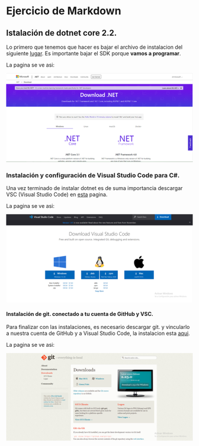 
# Ejercicio de Markdown

## Istalación de dotnet core 2.2.
Lo primero que tenemos que hacer es bajar el archivo de instalacion del siguiente [lugar](https://dotnet.microsoft.com/download).
Es importante bajar el SDK porque **vamos a programar**.

La pagina se ve asi:

![.NET](https://github.com/DanielOwO/POO/blob/master/Setup/img/core.PNG "core")

### Instalación y configuración de Visual Studio Code para C#.
Una vez terminado de instalar dotnet es de suma importancia descargar VSC (Visual Studio Code) en [esta](https://code.visualstudio.com/download) pagina. 

La pagina se ve asi:

![VSC](https://github.com/DanielOwO/POO/blob/master/Setup/img/VSC.PNG "VSC")

#### Instalación de git. conectado a tu cuenta de GitHub y VSC.
Para finalizar con las instalaciones, es necesario descargar git. y vincularlo a nuestra cuenta de GitHub y a Visual Studio Code, la instalacion esta [aqui](https://git-scm.com/downloads).

La pagina se ve asi:

![git](https://github.com/DanielOwO/POO/blob/master/Setup/img/git.PNG "git")